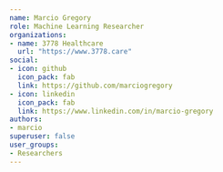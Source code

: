 ```yaml
---
name: Marcio Gregory
role: Machine Learning Researcher
organizations:
- name: 3778 Healthcare
  url: "https://www.3778.care"
social:
- icon: github
  icon_pack: fab
  link: https://github.com/marciogregory
- icon: linkedin
  icon_pack: fab
  link: https://www.linkedin.com/in/marcio-gregory
authors:
- marcio
superuser: false
user_groups:
- Researchers
---
```

